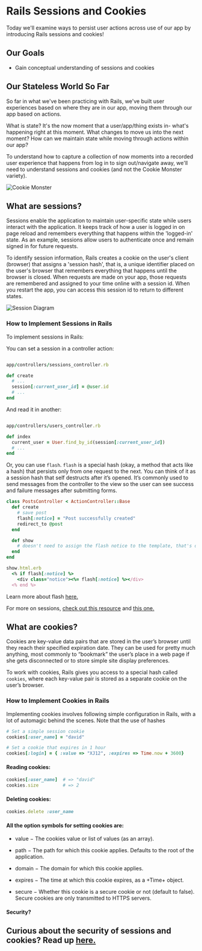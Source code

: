 # Rails Sessions and Cookies
Today we'll examine ways to persist user actions across use of our app by introducing Rails sessions and cookies! 

## Our Goals
- Gain conceptual understanding of sessions and cookies

## Our Stateless World So Far 
So far in what we've been practicing with Rails, we've built user experiences based on where they are in our app, moving them through our app based on actions. 

What is state? It's the now moment that a user/app/thing exists in- what's happening right at this moment. What changes to move us into the next moment? How can we maintain state while moving through actions within our app? 

To understand how to capture a collection of now moments into a recorded user experience that happens from log in to sign out/navigate away, we'll need to understand sessions and cookies (and not the Cookie Monster variety). 

![Cookie Monster](https://media.giphy.com/media/xT0xeMA62E1XIlup68/giphy.gif)


## What are sessions?
Sessions enable the application to maintain user-specific state while users interact with the application. It keeps track of how a user is logged in on page reload and remembers everything that happens within the 'logged-in' state. As an example, sessions allow users to authenticate once and remain signed in for future requests.

To identify session information, Rails creates a cookie on the user's client (browser) that assigns a 'session hash', that is, a unique identifier placed on the user's browser that remembers everything that happens until the browser is closed. When requests are made on your app, those requests are remembered and assigned to your time online with a session id. When you restart the app, you can access this session id to return to different states. 

![Session Diagram](https://machinesaredigging.com/blog-mad/wp-content/uploads/2013/10/how_does_a_session_work-1024x724.jpg)

### How to Implement Sessions in Rails

To implement sessions in Rails: 

You can set a session in a controller action:

```rb

app/controllers/sessions_controller.rb

def create
  # ...
  session[:current_user_id] = @user.id
  # ...
end

```

And read it in another:

```rb

app/controllers/users_controller.rb

def index
  current_user = User.find_by_id(session[:current_user_id])
  # ...
end

```

Or, you can use `flash`. `flash` is a special hash (okay, a method that acts like a hash) that persists only from one request to the next. You can think of it as a session hash that self destructs after it’s opened. It’s commonly used to send messages from the controller to the view so the user can see success and failure messages after submitting forms.

```rb
class PostsController < ActionController::Base
  def create
    # save post
    flash[:notice] = "Post successfully created"
    redirect_to @post
  end

  def show
    # doesn't need to assign the flash notice to the template, that's done automatically
  end
end

show.html.erb
  <% if flash[:notice] %>
    <div class="notice"><%= flash[:notice] %></div>
  <% end %>
```

Learn more about flash [here.](https://api.rubyonrails.org/classes/ActionDispatch/Flash.html)

For more on sessions, [check out this resource](https://machinesaredigging.com/2013/10/29/how-does-a-web-session-work/) and [this one.](https://www.justinweiss.com/articles/how-rails-sessions-work/)


## What are cookies?
Cookies are key-value data pairs that are stored in the user’s browser until they reach their specified expiration date. They can be used for pretty much anything, most commonly to “bookmark” the user’s place in a web page if she gets disconnected or to store simple site display preferences.

To work with cookies, Rails gives you access to a special hash called `cookies`, where each key-value pair is stored as a separate cookie on the user’s browser.


### How to Implement Cookies in Rails

Implementing cookies involves following simple configuration in Rails, with a lot of automagic behind the scenes. Note that the use of hashes 

```rb 
# Set a simple session cookie
cookies[:user_name] = "david" 

# Set a cookie that expires in 1 hour
cookies[:login] = { :value => "XJ12", :expires => Time.now + 3600}
```

#### Reading cookies:

```rb
cookies[:user_name]  # => "david"
cookies.size         # => 2 
```


#### Deleting cookies: 
```rb
cookies.delete :user_name
```


#### All the option symbols for setting cookies are:

- value − The cookies value or list of values (as an array).

- path − The path for which this cookie applies. Defaults to the root of the application.

- domain − The domain for which this cookie applies.

- expires − The time at which this cookie expires, as a +Time+ object.

- secure − Whether this cookie is a secure cookie or not (default to false). Secure cookies are only transmitted to HTTPS servers.


#### Security? 
Curious about the security of sessions and cookies? Read up [here.](https://guides.rubyonrails.org/security.html)
---


